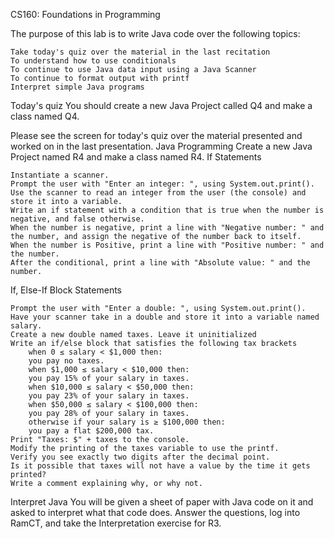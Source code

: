 CS160: Foundations in Programming

The purpose of this lab is to write Java code over the following topics:

    Take today's quiz over the material in the last recitation
    To understand how to use conditionals
    To continue to use Java data input using a Java Scanner
    To continue to format output with printf
    Interpret simple Java programs 

Today's quiz
You should create a new Java Project called Q4 and make a class named Q4.

Please see the screen for today's quiz over the material presented and worked on in the last presentation.
Java Programming
Create a new Java Project named R4 and make a class named R4.
If Statements

    Instantiate a scanner.
    Prompt the user with "Enter an integer: ", using System.out.print().
    Use the scanner to read an integer from the user (the console) and store it into a variable.
    Write an if statement with a condition that is true when the number is negative, and false otherwise.
    When the number is negative, print a line with "Negative number: " and the number, and assign the negative of the number back to itself.
    When the number is Positive, print a line with "Positive number: " and the number.
    After the conditional, print a line with "Absolute value: " and the number. 

If, Else-If Block Statements

    Prompt the user with "Enter a double: ", using System.out.print().
    Have your scanner take in a double and store it into a variable named salary.
    Create a new double named taxes. Leave it uninitialized
    Write an if/else block that satisfies the following tax brackets
        when 0 ≤ salary < $1,000 then:
        you pay no taxes.
        when $1,000 ≤ salary < $10,000 then:
        you pay 15% of your salary in taxes.
        when $10,000 ≤ salary < $50,000 then:
        you pay 23% of your salary in taxes.
        when $50,000 ≤ salary < $100,000 then:
        you pay 28% of your salary in taxes.
        otherwise if your salary is ≥ $100,000 then:
        you pay a flat $200,000 tax. 
    Print "Taxes: $" + taxes to the console.
    Modify the printing of the taxes variable to use the printf.
    Verify you see exactly two digits after the decimal point.
    Is it possible that taxes will not have a value by the time it gets printed?
    Write a comment explaining why, or why not. 

Interpret Java
You will be given a sheet of paper with Java code on it and asked to interpret what that code does. Answer the questions, log into RamCT, and take the Interpretation exercise for R3. 
